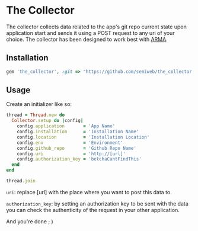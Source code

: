 The Collector
====================

The collector collects data related to the app's git repo current state upon application start and sends it using a POST request to any uri of your choice.
The collector has been designed to work best with [ARMA](https://github.com/semiweb/arma).

## Installation

```ruby
gem 'the_collector', :git => "https://github.com/semiweb/the_collector.git"
```

## Usage

Create an initializer like so:

```ruby
thread = Thread.new do
  Collector.setup do |config|
    config.application       = 'App Name'
    config.installation      = 'Installation Name'
    config.location          = 'Installation Location'
    config.env               = 'Environment'
    config.github_repo       = 'Github Repo Name'
    config.uri               = 'http://[url]'
    config.authorization_key = 'betchaCantFindThis'
  end
end

thread.join
```

`uri`: replace [url] with the place where you want to post this data to. 

`authorization_key`: by setting an authorization key to be sent with the data you can check the authenticity of the request in your other application.

And you're done ; )
